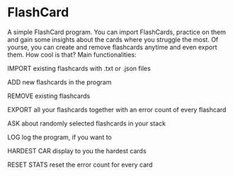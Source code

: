 # FlashCard
A simple FlashCard program. You can import FlashCards, practice on them and gain some insights about the cards where you struggle the most. Of yourse, you can create and remove flashcards anytime and even export them. How cool is that?
Main functionalities:

IMPORT existing flashcards with .txt or .json files

ADD new flashcards in the program

REMOVE existing flashcards

EXPORT all your flashcards together with an error count of every flashcard

ASK about randomly selected flashcards in your stack

LOG log the program, if you want to

HARDEST CAR display to you the hardest cards

RESET STATS reset the error count for every card
